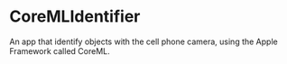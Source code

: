 # CoreMLIdentifier
An app that identify objects with the cell phone camera, using the Apple Framework called CoreML.
